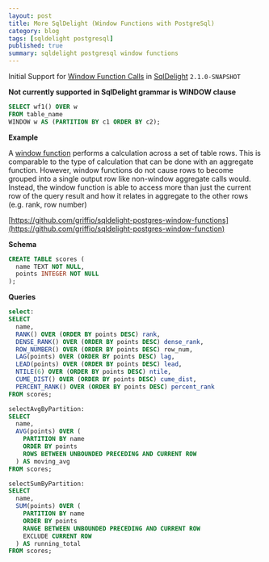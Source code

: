 ```yaml
---
layout: post
title: More SqlDelight (Window Functions with PostgreSql)
category: blog
tags: [sqldelight postgresql] 
published: true
summary: sqldelight postgresql window functions 
---
```


Initial Support for  [Window Function Calls](https://www.postgresql.org/docs/current/sql-expressions.html#SYNTAX-WINDOW-FUNCTIONS) in [SqlDelight](https://github.com/sqldelight/sqldelight/pull/5163) `2.1.0-SNAPSHOT`

**Not currently supported in SqlDelight grammar is WINDOW clause**
```sql
SELECT wf1() OVER w
FROM table_name 
WINDOW w AS (PARTITION BY c1 ORDER BY c2);
```

**Example**

A [window function](https://www.postgresql.org/docs/current/functions-window.html#FUNCTIONS-WINDOW) performs a calculation across a set of table rows.
This is comparable to the type of calculation that can be done with an aggregate function.
However, window functions do not cause rows to become grouped into a single output row like
non-window aggregate calls would. Instead, the window function is able to access more than just the
current row of the query result and how it relates in aggregate to the other rows (e.g. rank, row number)

[https://github.com/griffio/sqldelight-postgres-window-functions](https://github.com/griffio/sqldelight-postgres-window-function)

**Schema**
```sql
CREATE TABLE scores (
  name TEXT NOT NULL,
  points INTEGER NOT NULL
);
```

**Queries**

```sql
select:
SELECT
  name,
  RANK() OVER (ORDER BY points DESC) rank,
  DENSE_RANK() OVER (ORDER BY points DESC) dense_rank,
  ROW_NUMBER() OVER (ORDER BY points DESC) row_num,
  LAG(points) OVER (ORDER BY points DESC) lag,
  LEAD(points) OVER (ORDER BY points DESC) lead,
  NTILE(6) OVER (ORDER BY points DESC) ntile,
  CUME_DIST() OVER (ORDER BY points DESC) cume_dist,
  PERCENT_RANK() OVER (ORDER BY points DESC) percent_rank
FROM scores;

selectAvgByPartition:
SELECT
  name,
  AVG(points) OVER (
    PARTITION BY name
    ORDER BY points
    ROWS BETWEEN UNBOUNDED PRECEDING AND CURRENT ROW
  ) AS moving_avg
FROM scores;

selectSumByPartition:
SELECT
  name,
  SUM(points) OVER (
    PARTITION BY name
    ORDER BY points
    RANGE BETWEEN UNBOUNDED PRECEDING AND CURRENT ROW
    EXCLUDE CURRENT ROW 
  ) AS running_total
FROM scores;

```


